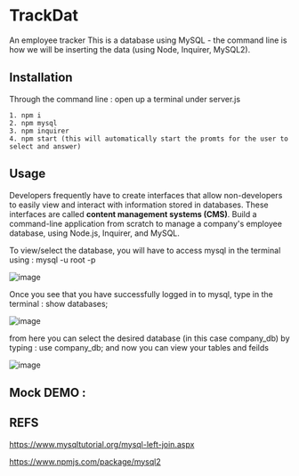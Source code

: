# TrackDat
An employee tracker 
This is a database using MySQL - the command line is how we will be inserting the data (using Node, Inquirer, MySQL2). 

## Installation 

Through the command line : open up a terminal under server.js 
    
    1. npm i
    2. npm mysql
    3. npm inquirer
    4. npm start (this will automatically start the promts for the user to select and answer)

## Usage 

Developers frequently have to create interfaces that allow non-developers to easily view and interact with information stored in databases. These interfaces are called **content management systems (CMS)**. Build a command-line application from scratch to manage a company's employee database, using Node.js, Inquirer, and MySQL.

To view/select the database, you will have to access mysql in the terminal using :  mysql -u root -p

![image](https://user-images.githubusercontent.com/83515305/150429534-0912d04c-8636-4387-98d0-3aa57fca396d.png)

Once you see that you have successfully logged in to mysql, type in the terminal :  show databases; 

![image](https://user-images.githubusercontent.com/83515305/150429784-f09bfd55-2d99-47a2-a078-f3263700841c.png)

from here you can select the desired database (in this case company_db) by typing :  use company_db;
and now you can view your tables and feilds 

![image](https://user-images.githubusercontent.com/83515305/150430140-93f35f61-0e23-477e-83c0-2621052506b9.png)


## Mock DEMO :



## REFS

https://www.mysqltutorial.org/mysql-left-join.aspx

https://www.npmjs.com/package/mysql2
